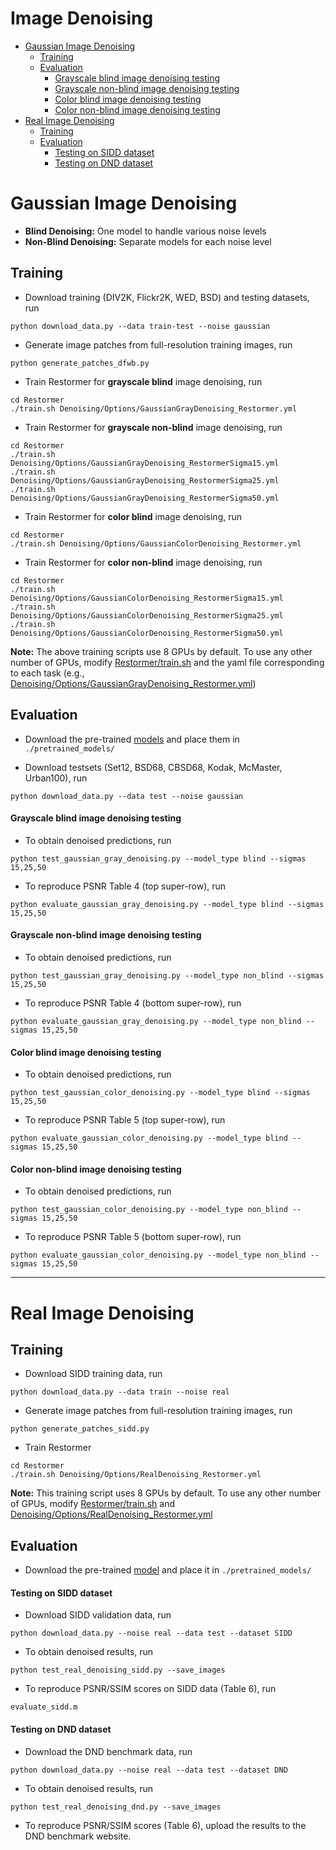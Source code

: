 # Image Denoising
- [Gaussian Image Denoising](#gaussian-image-denoising)
  * [Training](#training)
  * [Evaluation](#evaluation)
      - [Grayscale blind image denoising testing](#grayscale-blind-image-denoising-testing)
      - [Grayscale non-blind image denoising testing](#grayscale-non-blind-image-denoising-testing)
      - [Color blind image denoising testing](#color-blind-image-denoising-testing)
      - [Color non-blind image denoising testing](#color-non-blind-image-denoising-testing)
- [Real Image Denoising](#real-image-denoising)
  * [Training](#training-1)
  * [Evaluation](#evaluation-1)
      - [Testing on SIDD dataset](#testing-on-sidd-dataset)
      - [Testing on DND dataset](#testing-on-dnd-dataset)

# Gaussian Image Denoising

- **Blind Denoising:** One model to handle various noise levels
- **Non-Blind Denoising:** Separate models for each noise level

## Training

- Download training (DIV2K, Flickr2K, WED, BSD) and testing datasets, run
```
python download_data.py --data train-test --noise gaussian
```

- Generate image patches from full-resolution training images, run
```
python generate_patches_dfwb.py 
```

- Train Restormer for **grayscale blind** image denoising, run
```
cd Restormer
./train.sh Denoising/Options/GaussianGrayDenoising_Restormer.yml
```

- Train Restormer for **grayscale non-blind** image denoising, run
```
cd Restormer
./train.sh Denoising/Options/GaussianGrayDenoising_RestormerSigma15.yml
./train.sh Denoising/Options/GaussianGrayDenoising_RestormerSigma25.yml
./train.sh Denoising/Options/GaussianGrayDenoising_RestormerSigma50.yml
```

- Train Restormer for **color blind** image denoising, run
```
cd Restormer
./train.sh Denoising/Options/GaussianColorDenoising_Restormer.yml
```

- Train Restormer for **color non-blind** image denoising, run
```
cd Restormer
./train.sh Denoising/Options/GaussianColorDenoising_RestormerSigma15.yml
./train.sh Denoising/Options/GaussianColorDenoising_RestormerSigma25.yml
./train.sh Denoising/Options/GaussianColorDenoising_RestormerSigma50.yml
```

**Note:** The above training scripts use 8 GPUs by default. To use any other number of GPUs, modify [Restormer/train.sh](../train_old.sh) and the yaml file corresponding to each task (e.g., [Denoising/Options/GaussianGrayDenoising_Restormer.yml](Options/GaussianGrayDenoising_Restormer.yml))

## Evaluation

- Download the pre-trained [models](https://drive.google.com/drive/folders/1Qwsjyny54RZWa7zC4Apg7exixLBo4uF0?usp=sharing) and place them in `./pretrained_models/`

- Download testsets (Set12, BSD68, CBSD68, Kodak, McMaster, Urban100), run 
```
python download_data.py --data test --noise gaussian
```

#### Grayscale blind image denoising testing

- To obtain denoised predictions, run
```
python test_gaussian_gray_denoising.py --model_type blind --sigmas 15,25,50
```

- To reproduce PSNR Table 4 (top super-row), run
```
python evaluate_gaussian_gray_denoising.py --model_type blind --sigmas 15,25,50
```

#### Grayscale non-blind image denoising testing

- To obtain denoised predictions, run
```
python test_gaussian_gray_denoising.py --model_type non_blind --sigmas 15,25,50
```

- To reproduce PSNR Table 4 (bottom super-row), run
```
python evaluate_gaussian_gray_denoising.py --model_type non_blind --sigmas 15,25,50
```

#### Color blind image denoising testing

- To obtain denoised predictions, run
```
python test_gaussian_color_denoising.py --model_type blind --sigmas 15,25,50
```

- To reproduce PSNR Table 5 (top super-row), run
```
python evaluate_gaussian_color_denoising.py --model_type blind --sigmas 15,25,50
```

#### Color non-blind image denoising testing

- To obtain denoised predictions, run
```
python test_gaussian_color_denoising.py --model_type non_blind --sigmas 15,25,50
```

- To reproduce PSNR Table 5 (bottom super-row), run
```
python evaluate_gaussian_color_denoising.py --model_type non_blind --sigmas 15,25,50
```

<hr />

# Real Image Denoising

## Training

- Download SIDD training data, run
```
python download_data.py --data train --noise real
```

- Generate image patches from full-resolution training images, run
```
python generate_patches_sidd.py 
```

- Train Restormer
```
cd Restormer
./train.sh Denoising/Options/RealDenoising_Restormer.yml
```

**Note:** This training script uses 8 GPUs by default. To use any other number of GPUs, modify [Restormer/train.sh](../train_old.sh) and [Denoising/Options/RealDenoising_Restormer.yml](Options/RealDenoising_Restormer.yml)

## Evaluation

- Download the pre-trained [model](https://drive.google.com/file/d/1FF_4NTboTWQ7sHCq4xhyLZsSl0U0JfjH/view?usp=sharing) and place it in `./pretrained_models/`

#### Testing on SIDD dataset

- Download SIDD validation data, run 
```
python download_data.py --noise real --data test --dataset SIDD
```

- To obtain denoised results, run
```
python test_real_denoising_sidd.py --save_images
```

- To reproduce PSNR/SSIM scores on SIDD data (Table 6), run
```
evaluate_sidd.m
```

#### Testing on DND dataset

- Download the DND benchmark data, run 
```
python download_data.py --noise real --data test --dataset DND
```

- To obtain denoised results, run
```
python test_real_denoising_dnd.py --save_images
```

- To reproduce PSNR/SSIM scores (Table 6), upload the results to the DND benchmark website.
